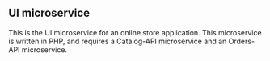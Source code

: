 ## UI microservice
This is the UI microservice for an online store application. This microservice is written in PHP, and requires a Catalog-API microservice and an Orders-API microservice.
